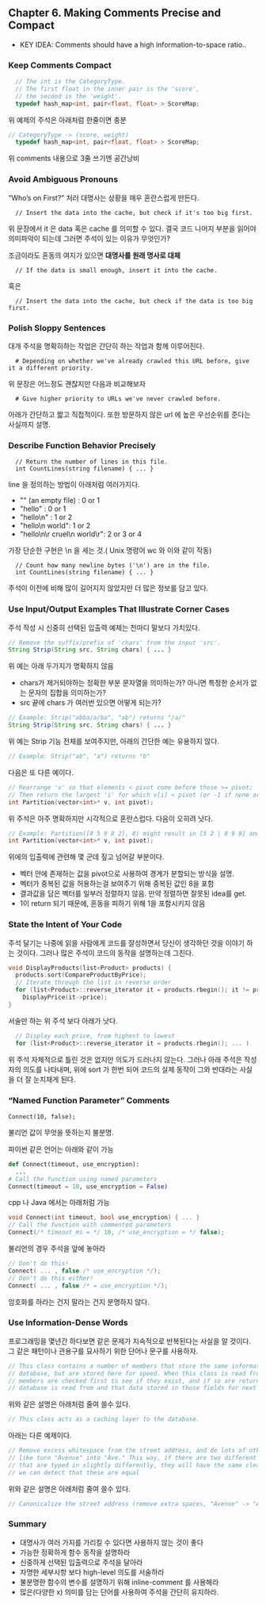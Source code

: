 ## Chapter 6. Making Comments Precise and Compact

  - KEY IDEA: Comments should have a high information-to-space ratio..
    
### Keep Comments Compact
  
  ```cpp
    // The int is the CategoryType.
    // The first float in the inner pair is the 'score',
    // the second is the 'weight'.
    typedef hash_map<int, pair<float, float> > ScoreMap;
  ```

  위 예제의 주석은 아래처럼 한줄이면 충분

  ```cpp
  // CategoryType -> (score, weight)
    typedef hash_map<int, pair<float, float> > ScoreMap;
  ```

  위 comments 내용으로 3줄 쓰기엔 공간낭비

### Avoid Ambiguous Pronouns

“Who’s on First?” 처러 대명사는 상황을 매우 혼란스럽게 만든다.

  ```
    // Insert the data into the cache, but check if it's too big first.
  ```

  위 문장에서 it 은 data 혹은 cache 를 의미할 수 있다. 결국 코드 나머지 부분을 읽어야 의미파악이 되는데 그러면 주석이 있는 이유가 무엇인가?

  조금이라도 혼동의 여지가 있으면 **대명사를 원래 명사로 대체**

  ```
    // If the data is small enough, insert it into the cache.
  ```

  혹은 

  ```
    // Insert the data into the cache, but check if the data is too big first.
  ```
### Polish Sloppy Sentences
  대개 주석을 명확히하는 작업은 간단히 하는 작업과 함께 이루어진다.

  ```
    # Depending on whether we've already crawled this URL before, give it a different priority.
  ```

  위 문장은 어느정도 괜찮지만 다음과 비교해보자

  ```
    # Give higher priority to URLs we've never crawled before.
  ```

  아래가 간단하고 짧고 직접적이다. 또한 방문하지 않은 url 에 높은 우선순위를 준다는 사실까지 설명.

### Describe Function Behavior Precisely

  ```
    // Return the number of lines in this file.
    int CountLines(string filename) { ... }
  ```

  line 을 정의하는 방법이 아래처럼 여러가지다.
  - "" (an empty file)  : 0 or 1
  - "hello" : 0 or 1
  - "hello\n" : 1 or 2
  - "hello\n world": 1 or 2
  - "hello\n\r cruel\n world\r": 2 or 3 or 4

  가장 단순한 구현은 \n 을 세는 것.( Unix 명령어 wc 와 이와 같이 작동)


  ```
    // Count how many newline bytes ('\n') are in the file.
    int CountLines(string filename) { ... }
  ```
  주석이 이전에 비해 많이 길어지지 않았지만 더 많은 정보를 담고 있다.

### Use Input/Output Examples That Illustrate Corner Cases
  주석 작성 시 신중히 선택된 입출력 예제는 천마디 말보다 가치있다.

  ```java
  // Remove the suffix/prefix of 'chars' from the input 'src'.
  String Strip(String src, String chars) { ... }
  ```

  위 예는 아래 두가지가 명확하지 않음
  
  - chars가 제거되야하는 정확한 부분 문자열을 의미하는가? 아니면 특정한 순서가 없는 문자의 집합을 의미하는가?
  - src 끝에 chars 가 여러번 있으면 어떻게 되는가?

  ```java
  // Example: Strip("abba/a/ba", "ab") returns "/a/"
  String Strip(String src, String chars) { ... }
  ```

  위 예는 Strip 기능 전체를 보여주지만, 아래의 간단한 예는 유용하지 않다.

  ```java
  // Example: Strip("ab", "a") returns "b"
  ```

  다음은 또 다른 예이다.

  ```cpp
  // Rearrange 'v' so that elements < pivot come before those >= pivot;
  // Then return the largest 'i' for which v[i] < pivot (or -1 if none are < pivot)
  int Partition(vector<int>* v, int pivot);
  ```

  위 주석은 아주 명확하지만 시각적으로 혼란스럽다.
  다음이 오히려 낫다.

  ```cpp
  // Example: Partition([8 5 9 8 2], 8) might result in [5 2 | 8 9 8] and return 1
  int Partition(vector<int>* v, int pivot);
  ```

  위에의 입출력에 관련해 몇 군데 짚고 넘어갈 부분이다.
  - 벡터 안에 존재하는 값을 pivot으로 사용하여 경계가 분할되는 방식을 설명.
  - 벡터가 중복된 값을 허용하는걸 보여주기 위해 중복된 값인 8을 포함
  - 결과값을 담은 벡터를 일부러 정렬하지 않음. 만약 정렬하면 잘못된 idea를 get.
  - 1이 return 되기 때문에, 혼동을 피하기 위해 1을 포함시키지 않음


### State the Intent of Your Code
  
  주석 달기는 나중에 읽을 사람에게 코드를 잘성하면서 당신이 생각하던 것을 이야기 하는 것이다.
  그러나 많은 주석이 코드의 동작을 설명하는데 그친다.

  ```cpp
  void DisplayProducts(list<Product> products) {
    products.sort(CompareProductByPrice);
    // Iterate through the list in reverse order
    for (list<Product>::reverse_iterator it = products.rbegin(); it != products.rend(); ++it)
      DisplayPrice(it->price);
  }
  ```

  서술만 하는 위 주석 보다 아래가 낫다.

  ```cpp
    // Display each price, from highest to lowest
    for (list<Product>::reverse_iterator it = products.rbegin(); ... )
  ```

  위 주석 자체적으로 틀린 것은 없지만 의도가 드러나지 않는다. 그러나 아래 주석은 작성자의 의도를 나타내며, 위에 sort 가 한번 되어 코드의 실제 동작이 그와 반대라는 사실을 더 잘 눈치채게 된다.



### “Named Function Parameter” Comments

  ```
  Connect(10, false);
  ```
  불리언 값이 무엇을 뜻하는지 불분명.
  
  파이썬 같은 언어는 아래와 같이 가능

  ```python
  def Connect(timeout, use_encryption): 
    ...
  # Call the function using named parameters
  Connect(timeout = 10, use_encryption = False)
  ```

  cpp 나 Java 에서는 아래처럼 가능

  ```cpp
  void Connect(int timeout, bool use_encryption) { ... }
  // Call the function with commented parameters
  Connect(/* timeout_ms = */ 10, /* use_encryption = */ false);
  ```

  불리언의 경우 주석을 앞에 놓아라 

  ```cpp
  // Don't do this!
  Connect( ... , false /* use_encryption */);
  // Don't do this either!
  Connect( ... , false /* = use_encryption */);
  ```

  암호화를 하라는 건지 말라는 건지 분명하지 않다.


### Use Information-Dense Words
  프로그래밍을 몇년간 하다보면 같은 문제가 지속적으로 반복된다는 사실을 알 것이다. 그 같은 패턴이나 관용구를 묘사하기 위한 단어나 문구를 사용하자.

  ```cpp
  // This class contains a number of members that store the same information as in the
  // database, but are stored here for speed. When this class is read from later, those
  // members are checked first to see if they exist, and if so are returned; otherwise the
  // database is read from and that data stored in those fields for next time.
  ```

  위와 같은 설명은 아래처럼 줄여 쓸수 있다.
  ```cpp
  // This class acts as a caching layer to the database.
  ```

  아래는 다른 예제이다.

  
  ```cpp
  // Remove excess whitespace from the street address, and do lots of other cleanup
  // like turn "Avenue" into "Ave." This way, if there are two different street addresses
  // that are typed in slightly differently, they will have the same cleaned-up version and
  // we can detect that these are equal
  ```

  위와 같은 설명은 아래처럼 줄여 쓸수 있다.
  ```cpp
  // Canonicalize the street address (remove extra spaces, "Avenue" -> "Ave.", etc.)
  ```

### Summary
  - 대명사가 여러 가지를 가리킬 수 있다면 사용하지 않는 것이 좋다
  - 가능한 정확하게 함수 동작을 설명하라
  - 신중하게 선택된 입출력으로 주석을 달아라
  - 자명한 세부사항 보다 high-level 의도를 서술하라
  - 불분명한 함수의 변수를 설명하기 위해 inline-comment 를 사용해라
  - 많은(다양한 x) 의미를 담는 단어를 사용하여 주석을 간단히 유지하라.